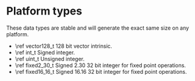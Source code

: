 Platform types
==============

These data types are stable and will generate the exact same size on any platform.

* \ref vector128_t 128 bit vector intrinsic.
* \ref int_t Signed integer.
* \ref uint_t Unsigned integer.
* \ref fixed2_30_t Signed 2.30 32 bit integer for fixed point operations.
* \ref fixed16_16_t Signed 16.16 32 bit integer for fixed point operations.
